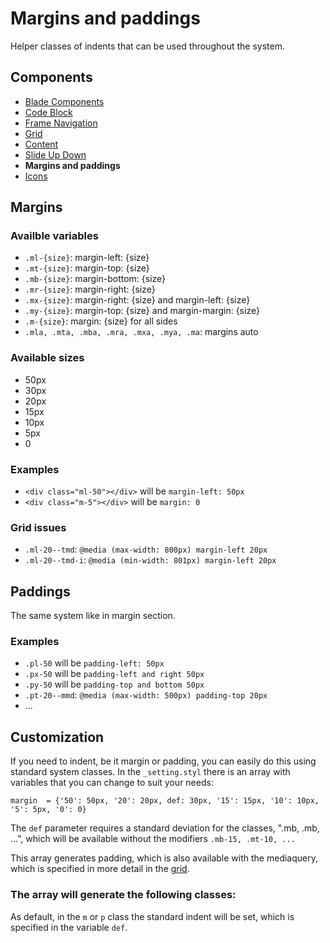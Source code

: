 # Margins and paddings

Helper classes of indents that can be used throughout the system.

## Components
- [Blade Components](./components.md)
- [Code Block](./code-block.md)
- [Frame Navigation](./frame-nav.md)
- [Grid](./grid.md)
- [Content](./classes.md)
- [Slide Up Down](./slide-up-down.md)
- **Margins and paddings**
- [Icons](./icons.md)

## Margins

### Availble variables
- `.ml-{size}`: margin-left: {size}
- `.mt-{size}`: margin-top: {size}
- `.mb-{size}`: margin-bottom: {size}
- `.mr-{size}`: margin-right: {size}
- `.mx-{size}`: margin-right: {size} and margin-left: {size}
- `.my-{size}`: margin-top: {size} and margin-margin: {size}
- `.m-{size}`: margin: {size} for all sides
- `.mla, .mta, .mba, .mra, .mxa, .mya, .ma`: margins auto

### Available sizes
- 50px 
- 30px 
- 20px 
- 15px
- 10px
- 5px
- 0

### Examples
- `<div class="ml-50"></div>` will be `margin-left: 50px`
- `<div class="m-5"></div>` will be `margin: 0`

### Grid issues

- `.ml-20--tmd`: `@media (max-width: 800px) margin-left 20px`
- `.ml-20--tmd-i`: `@media (min-width: 801px) margin-left 20px`

## Paddings
The same system like in margin section.

### Examples
- `.pl-50` will be `padding-left: 50px`
- `.px-50` will be `padding-left and right 50px`
- `.py-50` will be `padding-top and bottom 50px`
- `.pt-20--mmd`: `@media (max-width: 500px) padding-top 20px`
- ...

## Customization
If you need to indent, be it margin or padding, you can easily do this using standard system classes. 
In the ```_setting.styl``` there is an array with variables that you can change to suit your needs:

```stylus
margin  = {'50': 50px, '20': 20px, def: 30px, '15': 15px, '10': 10px, '5': 5px, '0': 0}
```
The ```def``` parameter requires a standard deviation for the classes, ".mb, .mb, ...", which will be available without the modifiers ```.mb-15, .mt-10, ...```          
    
This array generates padding, which is also available with the mediaquery, which is specified in more detail in the [grid](grid.md).

### The array will generate the following classes:

As default, in the ```m``` or ```p``` class the standard indent will be set, which is specified in the variable ```def```.

